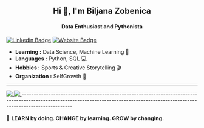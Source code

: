 <h2 align="center"> Hi 👋, I'm Biljana Zobenica </h2>
<h4 align="center">Data Enthusiast and Pythonista</h4>

[![Linkedin Badge](https://img.shields.io/badge/-Biljana_Zobenica-blue?style=flat-square&logo=Linkedin&logoColor=white&link=https://www.linkedin.com/in/biljana-data-enthusiast//)](https://www.linkedin.com/in/biljana-data-enthusiast/) [![Website Badge](https://img.shields.io/badge/Biljana_Zobenica-FA243C?style=flat-square&logo=Github&logoColor=white)](https://biljana-zobenica.github.io/)

-  **Learning :** Data Science, Machine Learning :space_invader: 
-  **Languages :** Python, SQL :computer:
-  **Hobbies :** Sports & Creative Storytelling :clapper:
-  **Organization :** SelfGrowth :green_apple:
---------------------------------------------------------------------------------------------------------------------------------------------------------------------------------
<a href="https://github.com/biljana-zobenica/github-readme-stats">
  <img align="top" src="https://github-readme-stats.vercel.app/api/top-langs/?username=biljana-zobenica" />
</a>
<a href="https://github.com/biljana-zobenica/github-readme-stats">
  <img align="top" src="https://github-readme-stats.vercel.app/api?username=biljana-zobenica&show_icons=true&locale=en" />
</a>
---------------------------------------------------------------------------------------------------------------------------------------------------------------------------------

🚀 **LEARN by doing. CHANGE by learning. GROW by changing.**

